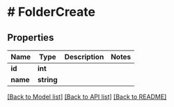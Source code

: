 # # FolderCreate

## Properties

Name | Type | Description | Notes
------------ | ------------- | ------------- | -------------
**id** | **int** |  |
**name** | **string** |  |

[[Back to Model list]](../../README.md#models) [[Back to API list]](../../README.md#endpoints) [[Back to README]](../../README.md)
